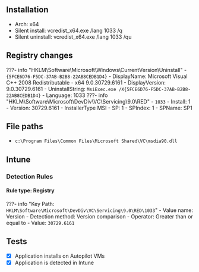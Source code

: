 ## Installation
- Arch: x64
- Silent install: vcredist_x64.exe /lang 1033 /q
- Silent uninstall: vcredist_x64.exe /lang 1033 /qu
## Registry changes
???- info "HKLM\Software\Microsoft\Windows\CurrentVersion\Uninstall"
	- `{5FCE6D76-F5DC-37AB-B2B8-22AB8CEDB1D4}`
		- DisplayName: Microsoft Visual C++ 2008 Redistributable - x64 9.0.30729.6161
		- DisplayVersion: 9.0.30729.6161
		- UninstallString: `MsiExec.exe /X{5FCE6D76-F5DC-37AB-B2B8-22AB8CEDB1D4}`
		- Language: 1033
???- info "HKLM\Software\Microsoft\DevDiv\VC\Servicing\9.0\RED"
	- `1033`
		- Install: 1
		- Version: 30729.6161
		- InstallerType MSI
		- SP: 1
		- SPIndex: 1
		- SPName: SP1
## File paths
- `c:\Program Files\Common Files\Microsoft Shared\VC\msdia90.dll`
## Intune
### Detection Rules
#### Rule type: Registry
???- info "Key Path: `HKLM\Software\Microsoft\DevDiv\VC\Servicing\9.0\RED\1033`"
	- Value name: Version
	- Detection method: Version comparison
	- Operator: Greater than or equal to
	- Value: `30729.6161`
## Tests
- [X] Application installs on Autopilot VMs
- [x] Application is detected in Intune